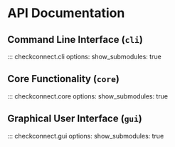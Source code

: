 # API Documentation

## Command Line Interface (`cli`)

::: checkconnect.cli
options:
show_submodules: true

## Core Functionality (`core`)

::: checkconnect.core
options:
show_submodules: true

## Graphical User Interface (`gui`)

::: checkconnect.gui
options:
show_submodules: true

